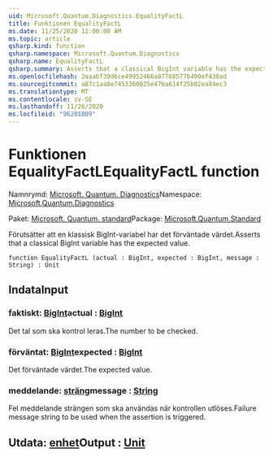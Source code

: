 ```yaml
---
uid: Microsoft.Quantum.Diagnostics.EqualityFactL
title: Funktionen EqualityFactL
ms.date: 11/25/2020 12:00:00 AM
ms.topic: article
qsharp.kind: function
qsharp.namespace: Microsoft.Quantum.Diagnostics
qsharp.name: EqualityFactL
qsharp.summary: Asserts that a classical BigInt variable has the expected value.
ms.openlocfilehash: 2aaabf39d6ce49952466a877685776490ef438ad
ms.sourcegitcommit: a87c1aa8e7453360025e47ba614f25b02ea84ec3
ms.translationtype: MT
ms.contentlocale: sv-SE
ms.lasthandoff: 11/26/2020
ms.locfileid: "96201809"
---
```

# <a name="equalityfactl-function"></a><span data-ttu-id="5970d-102">Funktionen EqualityFactL</span><span class="sxs-lookup"><span data-stu-id="5970d-102">EqualityFactL function</span></span>

<span data-ttu-id="5970d-103">Namnrymd: [Microsoft. Quantum. Diagnostics](xref:Microsoft.Quantum.Diagnostics)</span><span class="sxs-lookup"><span data-stu-id="5970d-103">Namespace: [Microsoft.Quantum.Diagnostics](xref:Microsoft.Quantum.Diagnostics)</span></span>

<span data-ttu-id="5970d-104">Paket: [Microsoft. Quantum. standard](https://nuget.org/packages/Microsoft.Quantum.Standard)</span><span class="sxs-lookup"><span data-stu-id="5970d-104">Package: [Microsoft.Quantum.Standard](https://nuget.org/packages/Microsoft.Quantum.Standard)</span></span>


<span data-ttu-id="5970d-105">Förutsätter att en klassisk BigInt-variabel har det förväntade värdet.</span><span class="sxs-lookup"><span data-stu-id="5970d-105">Asserts that a classical BigInt variable has the expected value.</span></span>

```qsharp
function EqualityFactL (actual : BigInt, expected : BigInt, message : String) : Unit
```


## <a name="input"></a><span data-ttu-id="5970d-106">Indata</span><span class="sxs-lookup"><span data-stu-id="5970d-106">Input</span></span>

### <a name="actual--bigint"></a><span data-ttu-id="5970d-107">faktiskt: [BigInt](xref:microsoft.quantum.lang-ref.bigint)</span><span class="sxs-lookup"><span data-stu-id="5970d-107">actual : [BigInt](xref:microsoft.quantum.lang-ref.bigint)</span></span>

<span data-ttu-id="5970d-108">Det tal som ska kontrol leras.</span><span class="sxs-lookup"><span data-stu-id="5970d-108">The number to be checked.</span></span>


### <a name="expected--bigint"></a><span data-ttu-id="5970d-109">förväntat: [BigInt](xref:microsoft.quantum.lang-ref.bigint)</span><span class="sxs-lookup"><span data-stu-id="5970d-109">expected : [BigInt](xref:microsoft.quantum.lang-ref.bigint)</span></span>

<span data-ttu-id="5970d-110">Det förväntade värdet.</span><span class="sxs-lookup"><span data-stu-id="5970d-110">The expected value.</span></span>


### <a name="message--string"></a><span data-ttu-id="5970d-111">meddelande: [sträng](xref:microsoft.quantum.lang-ref.string)</span><span class="sxs-lookup"><span data-stu-id="5970d-111">message : [String](xref:microsoft.quantum.lang-ref.string)</span></span>

<span data-ttu-id="5970d-112">Fel meddelande strängen som ska användas när kontrollen utlöses.</span><span class="sxs-lookup"><span data-stu-id="5970d-112">Failure message string to be used when the assertion is triggered.</span></span>



## <a name="output--unit"></a><span data-ttu-id="5970d-113">Utdata: [enhet](xref:microsoft.quantum.lang-ref.unit)</span><span class="sxs-lookup"><span data-stu-id="5970d-113">Output : [Unit](xref:microsoft.quantum.lang-ref.unit)</span></span>

